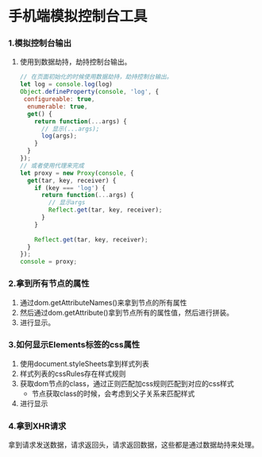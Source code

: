# 手机端模拟控制台工具

### 1.模拟控制台输出

1. 使用到数据劫持，劫持控制台输出。

   ```js
   // 在页面初始化的时候使用数据劫持，劫持控制台输出。
   let log = console.log(log)
   Object.defineProperty(console, 'log', {
   	configureable: true,
     enumerable: true,
     get() {
       return function(...args) {
         // 显示(...args);
         log(args);
       }
     }
   });
   // 或者使用代理来完成
   let proxy = new Proxy(console, {
     get(tar, key, receiver) {
       if (key === 'log') {
         return function(...args) {
           // 显示args
           Reflect.get(tar, key, receiver);
         }
       }
       
       Reflect.get(tar, key, receiver);
     }
   });
   console = proxy;
   ```

### 2.拿到所有节点的属性

1. 通过dom.getAttributeNames()来拿到节点的所有属性
2. 然后通过dom.getAttribute()拿到节点所有的属性值，然后进行拼装。
3. 进行显示。

### 3.如何显示Elements标签的css属性

1. 使用document.styleSheets拿到样式列表
2. 样式列表的cssRules存在样式规则
3. 获取dom节点的class，通过正则匹配加css规则匹配到对应的css样式
   - 节点获取class的时候，会考虑到父子关系来匹配样式
4. 进行显示

### 4.拿到XHR请求

拿到请求发送数据，请求返回头，请求返回数据，这些都是通过数据劫持来处理。
